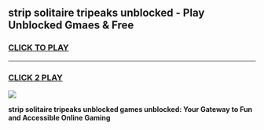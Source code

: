 
## strip solitaire tripeaks unblocked - Play Unblocked Gmaes & Free
<h3>
<a href="https://news.freeplayer.one?title=strip_solitaire_tripeaks_unblocked&ref=23F">CLICK TO PLAY</a></h3>
<hr>

<h3>
<a href="https://news.freeplayer.one?title=strip_solitaire_tripeaks_unblocked&ref=23F">CLICK 2 PLAY</a>
  
</h3>

<a href="https://news.freeplayer.one?title=strip_solitaire_tripeaks_unblocked&ref=23F/"><img src="https://clearcache.store/games.png"></a>


**strip solitaire tripeaks unblocked games unblocked: Your Gateway to Fun and Accessible Online Gaming**
